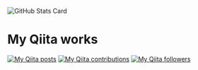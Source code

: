 ![GitHub Stats Card](https://github-readme-stats.vercel.app/api?username=masarufuruya)

# My Qiita works
[![My Qiita posts](https://qiita-badge.apiapi.app/s/masarufuruya/posts.svg)](http://qiita.com/masarufuruya)
[![My Qiita contributions](https://qiita-badge.apiapi.app/s/masarufuruya/contributions.svg)](http://qiita.com/masarufuruya)
[![My Qiita followers](https://qiita-badge.apiapi.app/s/masarufuruya/followers.svg)](http://qiita.com/masarufuruya)


